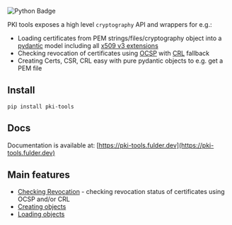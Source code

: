 ![Python Badge](https://img.shields.io/badge/python-3.8%2B-blue.svg?style=for-the-badge&logo=python)

PKI tools exposes a high level `cryptography` API and wrappers for e.g.:

* Loading certificates from PEM strings/files/cryptography object into
  a [pydantic][pydantic-docs] model including all
  [x509 v3 extensions][ext-draft]
* Checking revocation of certificates using [OCSP][ocsp-draft] with
  [CRL][crl-draft] fallback
* Creating Certs, CSR, CRL easy with pure pydantic objects to e.g. get a
  PEM file

## Install

`pip install pki-tools`

## Docs

Documentation is available
at: [https://pki-tools.fulder.dev](https://pki-tools.fulder.dev)

## Main features

* [Checking Revocation][revoke-check] - checking revocation status of certificates using OCSP and/or CRL
* [Creating objects][create-objects]
* [Loading objects][load-objects]


[pydantic-docs]: https://docs.pydantic.dev/latest/

[ocsp-draft]: https://datatracker.ietf.org/doc/html/rfc5280.html#section-4.2.2.1

[crl-draft]: https://datatracker.ietf.org/doc/html/rfc5280.html#section-4.2.1.13

[ext-draft]: https://datatracker.ietf.org/doc/html/rfc5280.html#section-4.2

[revoke-check]: https://pki-tools.fulder.dev/examples/check_revocation/#pki_tools.funcs.check_revocation.is_revoked--examples

[create-objects]: https://pki-tools.fulder.dev/examples/creating/#creating-x509-objects

[load-objects]: https://pki-tools.fulder.dev/examples/loading/#loading-x509-objects